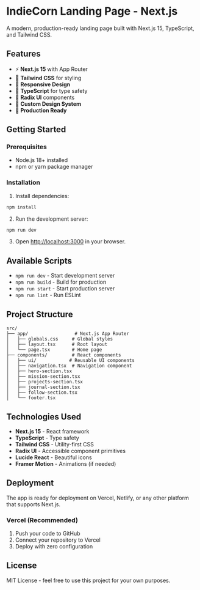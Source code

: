 # IndieCorn Landing Page - Next.js

A modern, production-ready landing page built with Next.js 15, TypeScript, and Tailwind CSS.

## Features

- ⚡ **Next.js 15** with App Router
- 🎨 **Tailwind CSS** for styling
- 📱 **Responsive Design** 
- 🎯 **TypeScript** for type safety
- 🧩 **Radix UI** components
- 🎨 **Custom Design System**
- 🚀 **Production Ready**

## Getting Started

### Prerequisites

- Node.js 18+ installed
- npm or yarn package manager

### Installation

1. Install dependencies:
```bash
npm install
```

2. Run the development server:
```bash
npm run dev
```

3. Open [http://localhost:3000](http://localhost:3000) in your browser.

## Available Scripts

- `npm run dev` - Start development server
- `npm run build` - Build for production
- `npm run start` - Start production server
- `npm run lint` - Run ESLint

## Project Structure

```
src/
├── app/                 # Next.js App Router
│   ├── globals.css     # Global styles
│   ├── layout.tsx      # Root layout
│   └── page.tsx        # Home page
├── components/         # React components
│   ├── ui/            # Reusable UI components
│   ├── navigation.tsx  # Navigation component
│   ├── hero-section.tsx
│   ├── mission-section.tsx
│   ├── projects-section.tsx
│   ├── journal-section.tsx
│   ├── follow-section.tsx
│   └── footer.tsx
```

## Technologies Used

- **Next.js 15** - React framework
- **TypeScript** - Type safety
- **Tailwind CSS** - Utility-first CSS
- **Radix UI** - Accessible component primitives
- **Lucide React** - Beautiful icons
- **Framer Motion** - Animations (if needed)

## Deployment

The app is ready for deployment on Vercel, Netlify, or any other platform that supports Next.js.

### Vercel (Recommended)

1. Push your code to GitHub
2. Connect your repository to Vercel
3. Deploy with zero configuration

## License

MIT License - feel free to use this project for your own purposes.